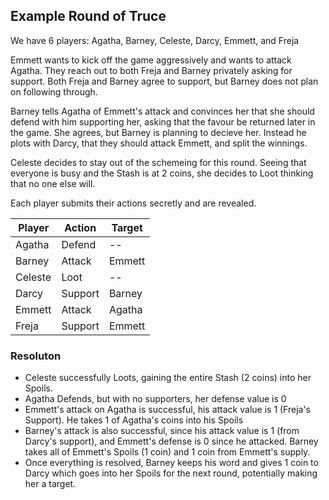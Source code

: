 ## Example Round of Truce

We have 6 players: Agatha, Barney, Celeste, Darcy, Emmett, and Freja

Emmett wants to kick off the game aggressively and wants to attack Agatha. They reach out to both Freja and Barney privately asking for support. Both Freja and Barney agree to support, but Barney does not plan on following through.

Barney tells Agatha of Emmett's attack and convinces her that she should defend with him supporting her, asking that the favour be returned later in the game. She agrees, but Barney is planning to decieve her. Instead he plots with Darcy, that they should attack Emmett, and split the winnings.

Celeste decides to stay out of the schemeing for this round. Seeing that everyone is busy and the Stash is at 2 coins, she decides to Loot thinking that no one else will.

Each player submits their actions secretly and are revealed.


| Player | Action | Target |
| ------ | ------ | ------ |
| Agatha | Defend |   --   |
| Barney | Attack | Emmett |
| Celeste| Loot   |   --   |
| Darcy  | Support| Barney |
| Emmett | Attack | Agatha |
| Freja  | Support| Emmett |


### Resoluton
- Celeste successfully Loots, gaining the entire Stash (2 coins) into her Spoils.
- Agatha Defends, but with no supporters, her defense value is 0
- Emmett's attack on Agatha is successful, his attack value is 1 (Freja's Support). He takes 1 of Agatha's coins into his Spoils
- Barney's attack is also successful, since his attack value is 1 (from Darcy's support), and Emmett's defense is 0 since he attacked. Barney takes all of Emmett's Spoils (1 coin) and 1 coin from Emmett's supply.
- Once everything is resolved, Barney keeps his word and gives 1 coin to Darcy which goes into her Spoils for the next round, potentially making her a target.
